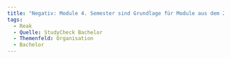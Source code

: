 ```yaml
---
title: "Negativ: Module 4. Semester sind Grundlage für Module aus dem 2. Semester"
tags:
  - Reak
  - Quelle: StudyCheck Bachelor
  - Themenfeld: Organisation
  - Bachelor
---
```

